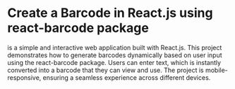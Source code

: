 # Create a Barcode in React.js using react-barcode package

is a simple and interactive web application built with React.js. This project demonstrates how to generate barcodes dynamically based on user input using the react-barcode package. Users can enter text, which is instantly converted into a barcode that they can view and use. The project is mobile-responsive, ensuring a seamless experience across different devices.
